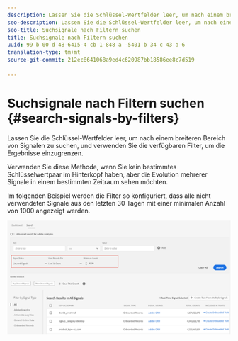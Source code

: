 ```yaml
---
description: Lassen Sie die Schlüssel-Wertfelder leer, um nach einem breiteren Bereich von Signalen zu suchen, und verwenden Sie die verfügbaren Filter, um die Ergebnisse einzugrenzen.
seo-description: Lassen Sie die Schlüssel-Wertfelder leer, um nach einem breiteren Bereich von Signalen zu suchen, und verwenden Sie die verfügbaren Filter, um die Ergebnisse einzugrenzen.
seo-title: Suchsignale nach Filtern suchen
title: Suchsignale nach Filtern suchen
uuid: 99 b 00 d 48-6415-4 cb 1-848 a -5401 b 34 c 43 a 6
translation-type: tm+mt
source-git-commit: 212ec8641068a9ed4c620987bb18586ee8c7d519

---
```



# Suchsignale nach Filtern suchen {#search-signals-by-filters}

Lassen Sie die Schlüssel-Wertfelder leer, um nach einem breiteren Bereich von Signalen zu suchen, und verwenden Sie die verfügbaren Filter, um die Ergebnisse einzugrenzen.

Verwenden Sie diese Methode, wenn Sie kein bestimmtes Schlüsselwertpaar im Hinterkopf haben, aber die Evolution mehrerer Signale in einem bestimmten Zeitraum sehen möchten.

Im folgenden Beispiel werden die Filter so konfiguriert, dass alle nicht verwendeten Signale aus den letzten 30 Tagen mit einer minimalen Anzahl von 1000 angezeigt werden.

![](assets/signals-search-filters.png)